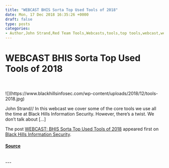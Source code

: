 ```yaml
---
title: "WEBCAST BHIS Sorta Top Used Tools of 2018"
date: Mon, 17 Dec 2018 16:35:26 +0000
draft: false
type: posts
categories: 
- Author,John Strand,Red Team Tools,Webcasts,tools,top tools,webcast,webcasts
---
```

# WEBCAST BHIS Sorta Top Used Tools of 2018

<br/>

<br/>
![](https://www.blackhillsinfosec.com/wp-content/uploads/2018/12/tools-2018.jpg)

John Strand// In this webcast we cover some of the core tools we use all the time at Black Hills Information Security. However, there’s a twist. We don’t talk about \[…\]

The post [WEBCAST: BHIS Sorta Top Used Tools of 2018](https://www.blackhillsinfosec.com/webcast-bhis-sorta-top-used-tools-of-2018/) appeared first on [Black Hills Information Security](https://www.blackhillsinfosec.com).

#### [Source](https://www.blackhillsinfosec.com/webcast-bhis-sorta-top-used-tools-of-2018/)

<br/>
---
